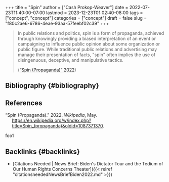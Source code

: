 +++
title = "Spin"
author = ["Cash Prokop-Weaver"]
date = 2022-07-23T11:40:00-07:00
lastmod = 2023-12-23T01:02:40-08:00
tags = ["concept", "concept"]
categories = ["concept"]
draft = false
slug = "f80c2ae6-6786-4eae-93aa-57feebf02c39"
+++

> In public relations and politics, spin is a form of propaganda, achieved through knowingly providing a biased interpretation of an event or campaigning to influence public opinion about some organization or public figure. While traditional public relations and advertising may manage their presentation of facts, "spin" often implies the use of disingenuous, deceptive, and manipulative tactics.
>
> (<a href="#citeproc_bib_item_1">“Spin (Propaganda)” 2022</a>)


## Bibliography {#bibliography}

## References

<style>.csl-entry{text-indent: -1.5em; margin-left: 1.5em;}</style><div class="csl-bib-body">
  <div class="csl-entry"><a id="citeproc_bib_item_1"></a>“Spin (Propaganda).” 2022. <i>Wikipedia</i>, May. <a href="https://en.wikipedia.org/w/index.php?title=Spin_(propaganda)&oldid=1087371370">https://en.wikipedia.org/w/index.php?title=Spin_(propaganda)&#38;oldid=1087371370</a>.</div>
</div>

foo1


## Backlinks {#backlinks}

-   [Citations Needed | News Brief: Biden's Dictator Tour and the Tedium of Our Human Rights Concerns Theater]({{< relref "citationsneededNewsBriefBiden2022.md" >}})
